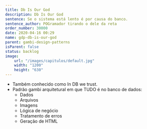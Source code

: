 ```yaml
---
title: Db Is Our God
description: Db Is Our God
sentence: Se o sistema está lento é por causa do banco.
sentence_author: POGramador tirando o dele da reta
order_number: 30000
date: 2020-04-16 00:29
name: gdp-db-is-our-god
parent: gambi-design-patterns
isParent: false
status: backlog
image:
    url: "/images/capitulos/default.jpg"
    width: "1200"
    height: "630"
---
```

* Também conhecido como In DB we trust.
* Padrão gambi arquitetural em que TUDO é no banco de dados:
  * Dados
  * Arquivos
  * Imagens
  * Lógica de negócio
  * Tratamento de erros
  * Geração de HTML

